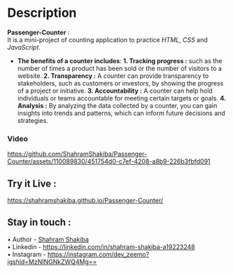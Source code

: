 # Description
**Passenger-Counter** :<br/>
It is a mini-project of counting application to practice _HTML_, _CSS_ and _JavaScript_.  

- **The benefits of a counter includes**:
**1. Tracking progress :**
such as the number of times a product has been sold or the number of visitors to a website.
**2. Transparency :**
A counter can provide transparency to stakeholders, such as customers or investors, by showing the progress of a project or initiative.
**3. Accountability :**
A counter can help hold individuals or teams accountable for meeting certain targets or goals.
**4. Analysis :**
By analyzing the data collected by a counter, you can gain insights into trends and patterns, which can inform future decisions and strategies.

### Video
https://github.com/ShahramShakiba/Passenger-Counter/assets/110089830/451754d0-c7ef-4208-a8b9-226b3fbfd091

## Try it Live :
 https://shahramshakiba.github.io/Passenger-Counter/

 ## Stay in touch :
 • Author - <a href="https://t.me/DevZEEMO">Shahram Shakiba</a> <br/>
 • Linkedin - https://linkedin.com/in/shahram-shakiba-a19223248 <br/>
 • Instagram - https://instagram.com/dev_zeemo?igshid=MzNlNGNkZWQ4Mg==
